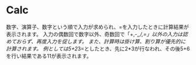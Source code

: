 # Calc
数字、演算子、数字という順で入力が求められ、=を入力したときに計算結果が表示されます。
入力の偶数回で数字以外、奇数回で「+,-,*,/,=」以外の入力は認めておらず、再度入力を促します。
また、計算時は掛け算、割り算が優先的に計算されます。
例としては5+2*3=としたとき、先に2*3が行なわれ、その後5+6を行い結果である11が表示されます。
